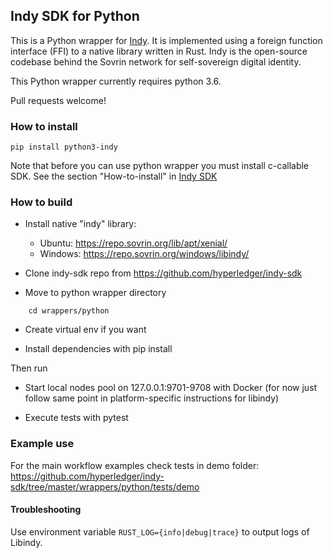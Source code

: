 ## Indy SDK for Python

This is a Python wrapper for [Indy](https://www.hyperledger.org/projects/indy). It is implemented using a foreign function interface (FFI) to a native library written in Rust. Indy is the
open-source codebase behind the Sovrin network for self-sovereign digital identity.

This Python wrapper currently requires python 3.6.

Pull requests welcome!


### How to install
    pip install python3-indy
    
Note that before you can use python wrapper you must install  c-callable SDK. 
See the section "How-to-install" in [Indy SDK](README.md) 
 
### How to build

- Install native "indy" library:
	* Ubuntu:  https://repo.sovrin.org/lib/apt/xenial/
	* Windows: https://repo.sovrin.org/windows/libindy/

- Clone indy-sdk repo from https://github.com/hyperledger/indy-sdk

- Move to python wrapper directory 
```
	cd wrappers/python
```
- Create virtual env if you want

- Install dependencies with pip install

Then run

- Start local nodes pool on 127.0.0.1:9701-9708 with Docker (for now just follow same point in platform-specific instructions for libindy)

- Execute tests with pytest


### Example use
For the main workflow examples check tests in demo folder: https://github.com/hyperledger/indy-sdk/tree/master/wrappers/python/tests/demo

#### Troubleshooting
Use environment variable `RUST_LOG={info|debug|trace}` to output logs of Libindy.